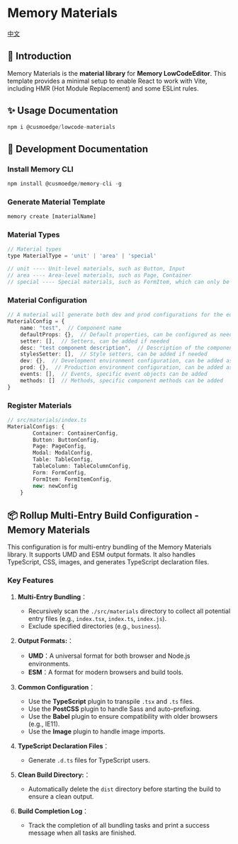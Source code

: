 # Memory Materials

[中文](./README.zh-CN.md)

## 🌟 Introduction
Memory Materials is the **material library** for **Memory LowCodeEditor**. This template provides a minimal setup to enable React to work with Vite, including HMR (Hot Module Replacement) and some ESLint rules.
   
## ✨ Usage Documentation
```javascript
npm i @cusmoedge/lowcode-materials
```

## 🚀 Development Documentation
### Install Memory CLI
``` javascript
npm install @cusmoedge/memory-cli -g
```

### Generate Material Template
``` javascript
memory create [materialName]
```

### Material Types
``` javascript
// Material types
type MaterialType = 'unit' | 'area' | 'special'

// unit ---- Unit-level materials, such as Button, Input
// area ---- Area-level materials, such as Page, Container
// special ---- Special materials, such as FormItem, which can only be used inside a Form
```

### Material Configuration
``` typescript
// A material will generate both dev and prod configurations for the editing and preview environments
MaterialConfig = {
    name: "test",  // Component name
    defaultProps: {},  // Default properties, can be configured as needed
    setter: [],  // Setters, can be added if needed
    desc: "test component description",  // Description of the component, displayed in the material library
    stylesSetter: [],  // Style setters, can be added if needed
    dev: {},  // Development environment configuration, can be added as needed
    prod: {},  // Production environment configuration, can be added as needed
    events: [],  // Events, specific event objects can be added
    methods: []  // Methods, specific component methods can be added
}
```

### Register Materials
```typescript
// src/materials/index.ts
MaterialConfigs: {
        Container: ContainerConfig,
        Button: ButtonConfig,
        Page: PageConfig,
        Modal: ModalConfig,
        Table: TableConfig,
        TableColumn: TableColumnConfig,
        Form: FormConfig,
        FormItem: FormItemConfig,
        new: newConfig
    }
```

## 📦 Rollup Multi-Entry Build Configuration - Memory Materials

This configuration is for multi-entry bundling of the Memory Materials library. It supports UMD and ESM output formats. It also handles TypeScript, CSS, images, and generates TypeScript declaration files.

### Key Features

1. **Multi-Entry Bundling**： 
   - Recursively scan the `./src/materials` directory to collect all potential entry files (e.g., `index.tsx`, `index.ts`, `index.js`).
   - Exclude specified directories (e.g., `business`).

2. **Output Formats:**：
   - **UMD**：A universal format for both browser and Node.js environments.
   - **ESM**：A format for modern browsers and build tools.

3. **Common Configuration**：
   - Use the **TypeScript** plugin to transpile `.tsx` and `.ts` files.
   - Use the **PostCSS** plugin to handle Sass and auto-prefixing.
   - Use the **Babel** plugin to ensure compatibility with older browsers (e.g., IE11).
   - Use the **Image** plugin to handle image imports.

4. **TypeScript Declaration Files**：
   - Generate `.d.ts` files for TypeScript users.

5. **Clean Build Directory:**：
   - Automatically delete the `dist` directory before starting the build to ensure a clean output.

6. **Build Completion Log**：
   - Track the completion of all bundling tasks and print a success message when all tasks are finished.
